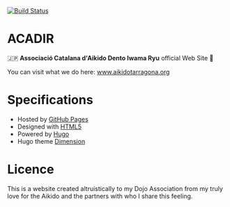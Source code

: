 [![Build Status](https://travis-ci.org/maguri/acadir.svg?branch=master)](https://travis-ci.org/maguri/acadir)
# ACADIR
🇯🇵 **Associació Catalana d'Aikido Dento Iwama Ryu** official Web Site 🎋

You can visit what we do here: www.aikidotarragona.org

# Specifications
- Hosted by [GitHub Pages](https://pages.github.com/)
- Designed with [HTML5](https://html5up.net)
- Powered by [Hugo](https://gohugo.io/)
- Hugo theme [Dimension](https://themes.gohugo.io/dimension/)

# Licence
This is a website created altruistically to my Dojo Association from my truly love for the Aikido and the partners with who I share this feeling.
